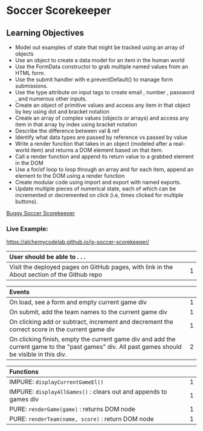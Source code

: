 # Soccer Scorekeeper

## Learning Objectives
- Model out examples of state that might be tracked using an array of objects
- Use an object to create a data model for an item in the human world
- Use the FormData  constructor to grab multiple named values from an HTML form.
- Use the submit handler with e.preventDefault() to manage form submissions.
- Use the type attribute on input tags to create email , number , password , and numerous other inputs.
- Create an object of primitive values and access any item in that object by key using dot and bracket notation
- Create an array of complex values (objects or arrays) and access any item in that array by index using bracket notation
- Describe the difference between val & ref
- Identify what data types are passed by reference vs passed by value
- Write a render function that takes in an object (modeled after a real-world item) and returns a DOM element based on that item.
- Call a render function and append its return value to a grabbed element in the DOM
- Use a for/of loop to loop through an array and for each item, append an element to the DOM using a render function
- Create modular code using import and export with named exports.
- Update multiple pieces of numerical state, each of which can be incremented or decremented on click (i.e, times clicked for multiple buttons).

[Buggy Soccer Scorekeeper](https://github.com/alchemycodelab/buggy-js-soccer-scorekeeper)

### Live Example:
https://alchemycodelab.github.io/js-soccer-scorekeeper/


| User should be able to . . .                                                         |             |
| :----------------------------------------------------------------------------------- | ----------: |
| Visit the deployed pages on GitHub pages, with link in the About section of the Github repo|        1 |

| Events                                                                               |             |
| :----------------------------------------------------------------------------------- | ----------: |
| On load, see a form and empty current game div                                             |        1 |
| On submit, add the team names to the current game div                                      |        1 |
| On clicking add or subtract, increment and decrement the correct score in the current game div|     1 |
| On clicking finish, empty the current game div and add the current game to the "past games" div. All past games should be visible in this div. |2|

| Functions                                                              |             |
| :----------------------------------------------------------------------------------- | ----------: |
| IMPURE: `displayCurrentGameEl()` | 1|
| IMPURE: `displayAllGames()` : clears out and appends to games div | 1|
| PURE: `renderGame(game)` : returns DOM node | 1|
| PURE: `renderTeam(name, score)` :  return DOM node | 1|
